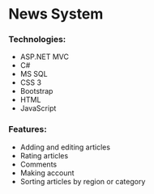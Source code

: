 # News System

### Technologies:

* ASP.NET MVC
* C#
* MS SQL
* CSS 3
* Bootstrap
* HTML
* JavaScript

### Features:

* Adding and editing articles
* Rating articles
* Comments
* Making account
* Sorting articles by region or category
